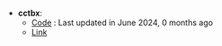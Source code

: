 - **cctbx**: 
	- [Code](https://github.com/cctbx/cctbx_project) : Last updated in June 2024, 0 months ago
	- [Link](https://cctbx.github.io/)
